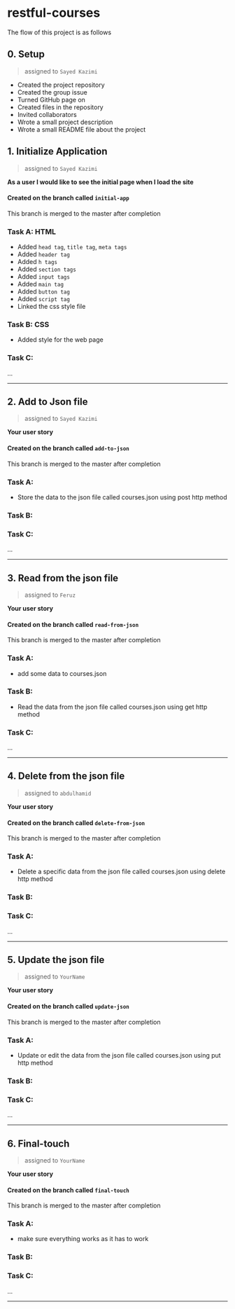 # restful-courses

The flow of this project is as follows

## 0. Setup

> assigned to `Sayed Kazimi`

- Created the project repository
- Created the group issue
- Turned GitHub page on
- Created files in the repository
- Invited collaborators
- Wrote a small project description
- Wrote a small README file about the project

## 1. Initialize Application

> assigned to `Sayed Kazimi`

**As a user I would like to see the initial page when I load the site**

#### Created on the branch called `initial-app`

This branch is merged to the master after completion

### Task A: HTML

- Added `head tag`, `title tag`, `meta tags`
- Added `header tag`
- Added `h tags`
- Added `section tags`
- Added `input tags`
- Added `main tag`
- Added `button tag`
- Added `script tag`
- Linked the css style file

### Task B: CSS

- Added style for the web page

### Task C:

...

---

## 2. Add to Json file

> assigned to `Sayed Kazimi`

**Your user story**

#### Created on the branch called `add-to-json`

This branch is merged to the master after completion

### Task A:

- Store the data to the json file called courses.json using post http method

### Task B:

### Task C:

...

---

## 3. Read from the json file

> assigned to `Feruz`

**Your user story**

#### Created on the branch called `read-from-json`

This branch is merged to the master after completion

### Task A:

- add some data to courses.json

### Task B:

- Read the data from the json file called courses.json using get http method

### Task C:

...

---

## 4. Delete from the json file

> assigned to `abdulhamid`

**Your user story**

#### Created on the branch called `delete-from-json`

This branch is merged to the master after completion

### Task A:

- Delete a specific data from the json file called courses.json using delete http method

### Task B:

### Task C:

...

---

## 5. Update the json file

> assigned to `YourName`

**Your user story**

#### Created on the branch called `update-json`

This branch is merged to the master after completion

### Task A:

- Update or edit the data from the json file called courses.json using put http method

### Task B:

### Task C:

...

---

## 6. Final-touch

> assigned to `YourName`

**Your user story**

#### Created on the branch called `final-touch`

This branch is merged to the master after completion

### Task A:

- make sure everything works as it has to work

### Task B:

### Task C:

...

---
